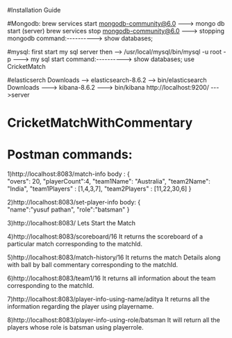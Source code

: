 #Installation Guide

#Mongodb: brew services start mongodb-community@6.0 ---> mongo db start (server) brew services stop mongodb-community@6.0 ---> stopping mongodb command:----------> show databases;

#mysql: first start my sql server then --> /usr/local/mysql/bin/mysql -u root -p ---> my sql start command:----------> show databases; use CricketMatch 

#elasticserch Downloads --> elasticsearch-8.6.2 --> bin/elasticsearch Downloads ---> kibana-8.6.2 ---> bin/kibana http://localhost:9200/ --->server 


# CricketMatchWithCommentary
# Postman commands: 
1)http://localhost:8083/match-info
body : {   
   "overs": 20,
   "playerCount":4,
   "team1Name": "Australia",
   "team2Name": "India",
   "team1Players" : [1,4,3,7],
   "team2Players" : [11,22,30,6]
}

2)http://localhost:8083/set-player-info
body: {   
  "name":"yusuf pathan",
  "role":"batsman"
}

3)http://localhost:8083/
Lets Start the Match

4)http://localhost:8083/scoreboard/16
It returns the scoreboard of a particular match corresponding to the matchId.

5)http://localhost:8083/match-history/16
It returns the match Details along with ball by ball commentary corresponding to the matchId.

6)http://localhost:8083/team1/16
It returns all information about the team corresponding to the matchId.

7)http://localhost:8083/player-info-using-name/aditya
It returns all the information regarding the player using playername.

8)http://localhost:8083/player-info-using-role/batsman
It will return all the players whose role is batsman using playerrole.


